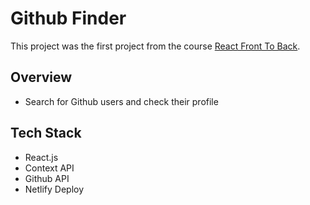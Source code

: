 # Github Finder

This project was the first project from the course [React Front To Back](https://www.udemy.com/course/modern-react-front-to-back/). 

## Overview

* Search for Github users and check their profile

## Tech Stack

* React.js
* Context API
* Github API
* Netlify Deploy

